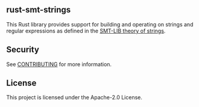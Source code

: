 ## rust-smt-strings

This Rust library provides support for building and operating on strings
and regular expressions as defined in the
[SMT-LIB theory of strings](http://smtlib.cs.uiowa.edu/theories-UnicodeStrings.shtml).


## Security

See [CONTRIBUTING](CONTRIBUTING.md#security-issue-notifications) for more information.

## License

This project is licensed under the Apache-2.0 License.


